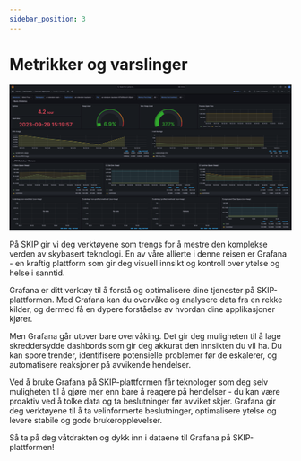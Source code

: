 ```yaml
---
sidebar_position: 3
---
```


# Metrikker og varslinger

![](img/grafana.png)

På SKIP gir vi deg verktøyene som trengs for å mestre den komplekse verden av
skybasert teknologi. En av våre allierte i denne reisen er Grafana - en kraftig
plattform som gir deg visuell innsikt og kontroll over ytelse og helse
i sanntid.

Grafana er ditt verktøy til å forstå og optimalisere dine tjenester på
SKIP-plattformen. Med Grafana kan du overvåke og analysere data fra en rekke
kilder, og dermed få en dypere forståelse av hvordan dine applikasjoner kjører.

Men Grafana går utover bare overvåking. Det gir deg muligheten til å lage
skreddersydde dashbords som gir deg akkurat den innsikten du vil ha. Du kan
spore trender, identifisere potensielle problemer før de eskalerer, og
automatisere reaksjoner på avvikende hendelser.

Ved å bruke Grafana på SKIP-plattformen får teknologer som deg selv muligheten
til å gjøre mer enn bare å reagere på hendelser - du kan være proaktiv ved
å tolke data og ta beslutninger før avviket skjer. Grafana gir deg verktøyene
til å ta velinformerte beslutninger, optimalisere ytelse og levere stabile og
gode brukeropplevelser.

Så ta på deg våtdrakten og dykk inn i dataene til Grafana på SKIP-plattformen!

